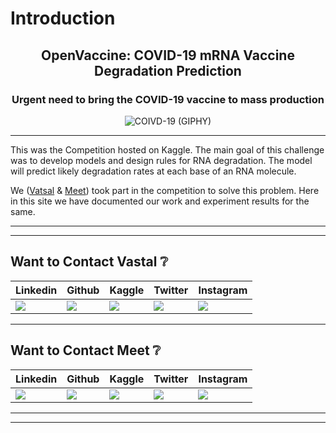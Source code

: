 # Introduction

<h2 align='middle'>OpenVaccine: COVID-19 mRNA Vaccine Degradation Prediction</h2>
<h3 align='middle'>Urgent need to bring the COVID-19 vaccine to mass production</h3>
<div align='middle'> 
    <img src='https://media.giphy.com/media/dVuyBgq2z5gVBkFtDc/giphy.gif' alt='COIVD-19 (GIPHY)'></img>
</div>

---

This was the Competition hosted on Kaggle. The main goal of this challenge was to develop models and design rules for RNA degradation. The model will predict likely degradation rates at each base of an RNA molecule.

We ([Vatsal](https://www.kaggle.com/vatsalparsaniya) & [Meet](https://www.kaggle.com/meemr5/)) took part in the competition to solve this problem. Here in this site we have documented our work and experiment results for the same.

---
---

## Want to Contact Vastal ❔

|Linkedin|Github|Kaggle|Twitter|Instagram|
|--|--|--|--|--|
|[![](https://cdn.jsdelivr.net/npm/simple-icons@3.0.1/icons/linkedin.svg)](https://linkedin.com/in/vatsal-parsaniya)|[![](https://cdn.jsdelivr.net/npm/simple-icons@3.0.1/icons/github.svg)](https://kaggle.com/vatsalparsaniya)|[![](https://cdn.jsdelivr.net/npm/simple-icons@3.0.1/icons/kaggle.svg)](https://github.com/Vatsalparsaniya)|[![](https://cdn.jsdelivr.net/npm/simple-icons@3.0.1/icons/twitter.svg)](https://twitter.com/vatsalparsaniya)|[![](https://cdn.jsdelivr.net/npm/simple-icons@3.0.1/icons/instagram.svg)](https://instagram.com/vatsal_parsaniya)|

---

## Want to Contact Meet ❔

|Linkedin|Github|Kaggle|Twitter|Instagram|
|--|--|--|--|--|
|[![](https://cdn.jsdelivr.net/npm/simple-icons@3.0.1/icons/linkedin.svg)](https://www.linkedin.com/in/mr5/)|[![](https://cdn.jsdelivr.net/npm/simple-icons@3.0.1/icons/github.svg)](https://github.com/memr5/)|[![](https://cdn.jsdelivr.net/npm/simple-icons@3.0.1/icons/kaggle.svg)](https://www.kaggle.com/meemr5)|[![](https://cdn.jsdelivr.net/npm/simple-icons@3.0.1/icons/twitter.svg)](https://twitter.com/memr5_)|[![](https://cdn.jsdelivr.net/npm/simple-icons@3.0.1/icons/instagram.svg)](https://instagram.com/memr5__)|

---
---
